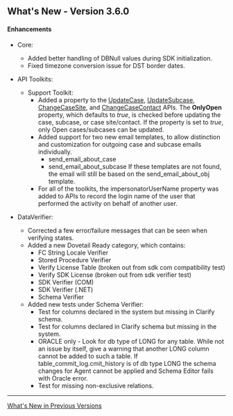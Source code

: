 ## What's New - Version 3.6.0

#### Enhancements

* Core:
  * Added better handling of DBNull values during SDK initialization.
  * Fixed timezone conversion issue for DST border dates.

* API Toolkits:
  * Support Toolkit:
    * Added a property to the [UpdateCase](../sdk/FChoice.Toolkits.Clarify~FChoice.Toolkits.Clarify.Support.SupportToolkit~UpdateCase(UpdateCaseSetup).html), [UpdateSubcase](../sdk/FChoice.Toolkits.Clarify~FChoice.Toolkits.Clarify.Support.SupportToolkit~UpdateSubcase(UpdateSubcaseSetup).html), [ChangeCaseSite](../sdk/FChoice.Toolkits.Clarify~FChoice.Toolkits.Clarify.Support.SupportToolkit~ChangeCaseSite(ChangeCaseSiteSetup).html), and [ChangeCaseContact](../sdk/FChoice.Toolkits.Clarify~FChoice.Toolkits.Clarify.Support.SupportToolkit~ChangeCaseContact(ChangeCaseContactSetup).html) APIs. The <b>OnlyOpen</b> property, which defaults to <i>true</i>, is checked before updating the case, subcase, or case site/contact. If the property is set to <i>true</i>, only Open cases/subcases can be updated.
    * Added support for two new email templates, to allow distinction and customization for outgoing case and subcase emails individually.
      * send_email_about_case
      * send_email_about_subcase
        If these templates are not found, the email will still be based on the send_email_about_obj template.
    * For all of the toolkits, the impersonatorUserName property was added to APIs to record the login name of the user that performed the activity on behalf of another user.

* DataVerifier:
  * Corrected a few error/failure messages that can be seen when verifying states.
  * Added a new Dovetail Ready category, which contains:
    * FC String Locale Verifier
    * Stored Procedure Verifier
    * Verify License Table (broken out from sdk com compatibility test)
    * Verify SDK License (broken out from sdk verifier test)
    * SDK Verifier (COM)
    * SDK Verifier (.NET)
    * Schema Verifier
  * Added new tests under Schema Verifier:
    * Test for columns declared in the system but missing in Clarify schema.
    * Test for columns declared in Clarify schema but missing in the system.
    * ORACLE only - Look for db type of LONG for any table. While not an issue by itself, give a warning that another LONG column cannot be added to such a table. If table_commit_log.cmit_history is of db type LONG the schema changes for Agent cannot be applied and Schema Editor fails with Oracle error.
    * Test for missing non-exclusive relations.

---

[What's New in Previous Versions](version-history.html)
